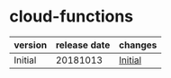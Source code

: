 # cloud-functions

| version | release date |             changes              |
|---------|--------------|----------------------------------|
| Initial | 20181013     | [Initial](./Initial-20181013.md) |

